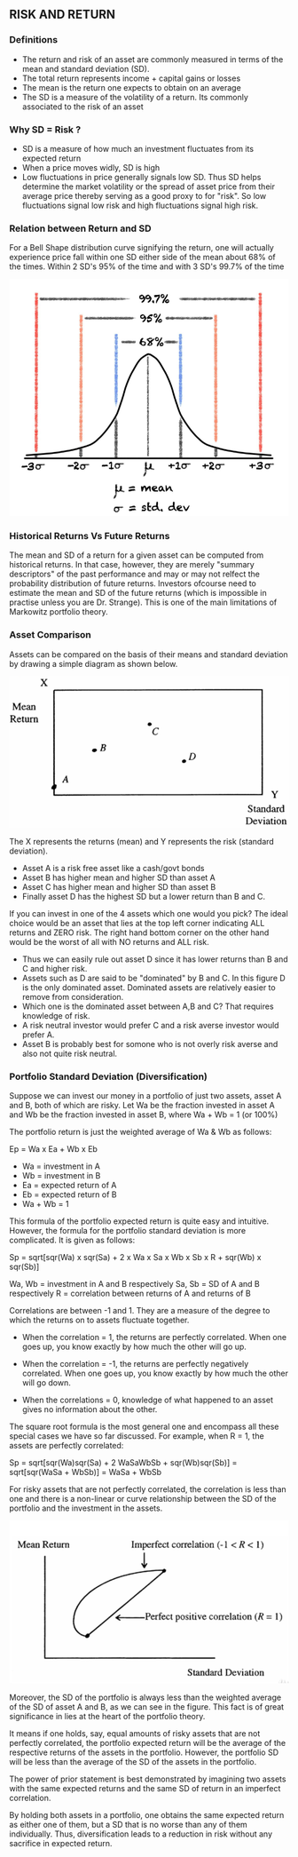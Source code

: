 ## RISK AND RETURN

### Definitions
- The return and risk of an asset are commonly measured in terms of the mean and standard deviation (SD).
- The total return represents income + capital gains or losses
- The mean is the return one expects to obtain on an average
- The SD is a measure of the volatility of a return. Its commonly associated to the risk of an asset

### Why SD = Risk ?
- SD is a measure of how much an investment fluctuates from its expected return
- When a price moves widly, SD is high
- Low fluctuations in price generally signals low SD.
Thus SD helps determine the market volatility or the spread of asset price from their average price thereby serving as a good proxy to for "risk". So low fluctuations signal low risk and high fluctuations signal high risk.

### Relation between Return and SD
For a Bell Shape distribution curve signifying the return, one will actually experience price fall within one SD either side of the mean about 68% of the times. Within 2 SD's 95% of the time and with 3 SD's 99.7% of the time

![alt text](https://github.com/devak23/stockmarket-glossary/blob/main/images/Return_SD.png?raw=true)

### Historical Returns Vs Future Returns
The mean and SD of a return for a given asset can be computed from historical returns. In that case, however, they are merely "summary descriptors" of the past performance and may or may not relfect the probability distribution of future returns.
Investors ofcourse need to estimate the mean and SD of the future returns (which is impossible in practise unless you are Dr. Strange). This is one of the main limitations of Markowitz portfolio theory.

### Asset Comparison
Assets can be compared on the basis of their means and standard deviation by drawing a simple diagram as shown below.

![alt text](https://github.com/devak23/stockmarket-glossary/blob/main/images/InvestInOnlyOneAsset.png?raw=true)

The X represents the returns (mean) and Y represents the risk (standard deviation). 
- Asset A is a risk free asset like a cash/govt bonds
- Asset B has higher mean and higher SD than asset A
- Asset C has higher mean and higher SD than asset B
- Finally asset D has the highest SD but a lower return than B and C.

If you can invest in one of the 4 assets which one would you pick? The ideal choice would be an asset that lies at the top left corner indicating ALL returns and ZERO risk. The right hand bottom corner on the other hand would be the worst of all with NO returns and ALL risk. 
- Thus we can easily rule out asset D since it has lower returns than B and C and higher risk.
- Assets such as D are said to be "dominated" by B and C. In this figure D is the only dominated asset. Dominated assets are relatively easier to remove from consideration.
- Which one is the dominated asset between A,B and C? That requires knowledge of risk.
- A risk neutral investor would prefer C and a risk averse investor would prefer A.
- Asset B is probably best for somone who is not overly risk averse and also not quite risk neutral.

### Portfolio Standard Deviation (Diversification)
Suppose we can invest our money in a portfolio of just two assets, asset A and B, both of which are risky. Let Wa be the fraction invested in asset A and Wb be the fraction invested in asset B, where Wa + Wb = 1 (or 100%)

The portfolio return is just the weighted average of Wa & Wb as follows:

Ep = Wa x Ea + Wb x Eb
- Wa = investment in A
- Wb = investment in B
- Ea = expected return of A
- Eb = expected return of B
- Wa + Wb = 1

This formula of the portfolio expected return is quite easy and intuitive. However, the formula for the portfolio standard deviation is more complicated. It is given as follows:

Sp = sqrt[sqr(Wa) x sqr(Sa) + 2 x Wa x Sa x Wb x Sb x R + sqr(Wb) x sqr(Sb)]

Wa, Wb = investment in A and B respectively
Sa, Sb = SD of A and B respectively
R = correlation between returns of A and returns of B

Correlations are between -1 and 1. They are a measure of the degree to which the returns on to assets fluctuate together. 

- When the correlation = 1, the returns are perfectly correlated. When one goes up, you know exactly by how much the other will go up.

- When the correlation = -1, the returns are perfectly negatively correlated. When one goes up, you know exactly by how much the other will go down.

- When the correlations = 0, knowledge of what happened to an asset gives no information about the other.


The square root formula is the most general one and encompass all these special cases we have so far discussed. For example, when R = 1, the assets are perfectly correlated:

Sp 	= sqrt[sqr(Wa)sqr(Sa) + 2 WaSaWbSb + sqr(Wb)sqr(Sb)]
	= sqrt[sqr(WaSa + WbSb)]
	= WaSa + WbSb

For risky assets that are not perfectly correlated, the correlation is less than one and there is a non-linear or curve relationship between the SD of the portfolio and the investment in the assets.

![alt text](https://github.com/devak23/stockmarket-glossary/blob/main/images/ImperfectCorrelation.png?raw=true)

Moreover, the SD of the portfolio is always less than the weighted average of the SD of asset A and B, as we can see in the figure. This fact is of great significance in lies at the heart of the portfolio theory.

It means if one holds, say, equal amounts of risky assets that are not perfectly correlated, the portfolio expected return will be the average of the respective returns of the assets in the portfolio. However, the portfolio SD will be less than the average of the SD of the assets in the portfolio.

The power of prior statement is best demonstrated by imagining two assets with the same expected returns and the same SD of return in an imperfect correlation.

By holding both assets in a portfolio, one obtains the same expected return as either one of them, but a SD that is no worse than any of them individually. Thus, diversification leads to a reduction in risk without any sacrifice in expected return.


